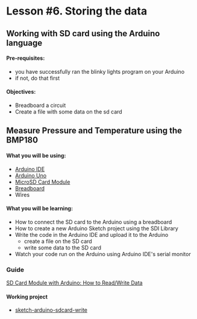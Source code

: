 # Lesson #6. Storing the data

## Working with SD card using the Arduino language

#### Pre-requisites:
- you have successfully ran the blinky lights program on your Arduino
- if not, do that first

#### Objectives:
- Breadboard a circuit
- Create a file with some data on the sd card

## Measure Pressure and Temperature using the BMP180

#### What you will be using:
- [Arduino IDE](https://github.com/StateFarm-STEM/pyinthesky/blob/main/lesson6/screenshots/arduino-ide.png)
- [Arduino Uno](https://github.com/StateFarm-STEM/pyinthesky/blob/main/lesson6/screenshots/arduino-uno-r3.png)
- [MicroSD Card Module](https://github.com/StateFarm-STEM/pyinthesky/blob/main/lesson6/screenshots/bmp180.png)
- [Breadboard](https://github.com/StateFarm-STEM/pyinthesky/blob/main/lesson6/screenshots/breadboard.png)
- Wires

#### What you will be learning:
- How to connect the SD card to the Arduino using a breadboard
- How to create a new Arduino Sketch project using the SDI Library
- Write the code in the Arduino IDE and upload it to the Arduino
  - create a file on the SD card
  - write some data to the SD card
- Watch your code run on the Arduino using Arduino IDE's serial monitor

### Guide
[SD Card Module with Arduino: How to Read/Write Data](https://create.arduino.cc/projecthub/electropeak/sd-card-module-with-arduino-how-to-read-write-data-37f390)

#### Working project
- [sketch-arduino-sdcard-write](https://github.com/StateFarm-STEM/pyinthesky/tree/main/my-workspace/sketch-arduino-sdcard-write)
